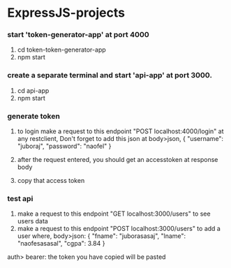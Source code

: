 # ExpressJS-projects
 
<h3>start 'token-generator-app' at port 4000</h3>

1. cd token-token-generator-app
2. npm start

<h3>create a separate terminal and  start 'api-app' at port 3000.</h3>

1. cd api-app
2. npm start


<h3>generate token</h3>

1. to login make a request to this endpoint  "POST localhost:4000/login" at any restclient, Don't forget to add this json at body>json,
 {
    "username": "juboraj",
    "password": "naofel"
 }

2. after the request entered, you should get an accesstoken at response body
3. copy that access token



<h3>test api</h3>

1. make a request to this endpoint  "GET localhost:3000/users" to see users data
2. make a request to this endpoint  "POST localhost:3000/users" to add a user where,
body>json:
 {
    "fname": "juborasasaj",
    "lname": "naofesasasal",
    "cgpa": 3.84
 }

auth> bearer:
the token you have copied will be pasted